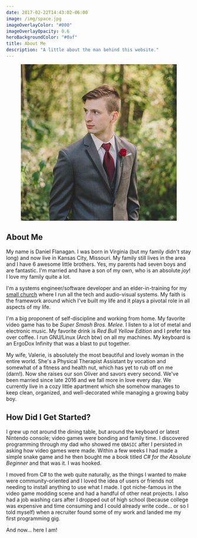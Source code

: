 ```yaml
---
date: 2017-02-22T14:43:02-06:00
image: /img/space.jpg
imageOverlayColor: "#000"
imageOverlayOpacity: 0.6
heroBackgroundColor: "#0af"
title: About Me
description: "A little about the man behind this website."
---
```


<div class="text-center">
	<figure>
		<img src="/img/daniel.jpg" class="avatar" alt="A photo of Daniel taken on his wedding day." title="Daniel">
		<figcaption style="visibility:hidden;height:0"></figcaption>
	</figure>
</div>

## About Me

My name is Daniel Flanagan. I was born in Virginia (but my family didn't stay
long) and now live in Kansas City, Missouri.  My family still lives in the area
and I have 6 awesome little brothers. Yes, my parents had seven boys and are
fantastic. I'm married and have a son of my own, who is an absolute *joy*!
I love my family quite a lot.

I'm a systems engineer/software developer and an elder-in-training for my [small
church](https://kcrising.church) where I run all the tech and audio-visual
systems. My faith is the framework around which I've built my life and it plays
a pivotal role in all aspects of my life.

I'm a big proponent of self-discipline and working from home. My favorite video
game has to be *Super Smash Bros. Melee*. I listen to a lot of metal and
electronic music. My favorite drink is *Red Bull Yellow Edition* and I prefer
tea over coffee. I run GNU/Linux (Arch btw) on all my machines. My keyboard is
an ErgoDox Infinity that was a blast to put together. 

My wife, Valerie, is absolutely the most beautiful and lovely woman in the
entire world. She's a Physical Therapist Assistant by vocation and somewhat of
a fitness and health nut, which has yet to rub off on me (darn!).  Now she
raises our son Oliver and savors every second. We've been married since late
2016 and we fall more in love every day. We currently live in a cozy little
apartment which she somehow manages to keep clean, organized, and
well-decorated while managing a growing baby boy.

## How Did I Get Started?

I grew up not around the dining table, but around the keyboard or latest
Nintendo console; video games were bonding and family time. I discovered
programming through my dad who showed me `QBASIC` after I persisted in asking
how video games were made. Within a few weeks I had made a simple snake game and
he then bought me a book titled *C# for the Absolute Beginner* and that was it.
I was hooked.

I moved from C# to the web quite naturally, as the things I wanted to make were
community-oriented and I loved the idea of users or friends not needing to
install anything to use what I made. I got niche-famous in the video game
modding scene and had a handful of other neat projects. I also had a job washing
cars after I dropped out of high school (because college was expensive and time
consuming and I could already write code... or so I told myself) when
a recruiter found some of my work and landed me my first programming gig.

And now... here I am!


[daniel-and-valerie-pic]: /img/daniel-and-valerie.jpg
